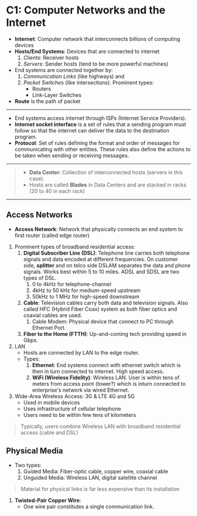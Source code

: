 # C1: Computer Networks and the Internet

- **Internet**: Computer network that interconnects billions of computing devices
- **Hosts/End Systems**: Devices that are connected to internet
    1. *Clients*: Receiver hosts
    2. *Servers*: Sender hosts (tend to be more powerful machines)
- End systems are connected together by:
    1. *Communication Links* (like highways) and
    2. *Packet Switches* (like intersections). Prominent types:
        - Routers
        - Link-Layer Switches
- **Route** is the path of packet

---

- End systems access internet through ISPs (Internet Service Providers).
- **Internet socket interface** is a set of rules that a sending program must follow so that the internet can deliver the data to the destination program.
- **Protocol**: Set of rules defining the format and order of messages for communicating with other entities. These rules also define the actions to be taken when sending or receiving messages.

---

> - **Data Center**: Collection of interconnected hosts (servers in this case).
> - Hosts are called **Blades** in Data Centers and are stacked in racks (20 to 40 in each rack)

---

## Access Networks

- **Access Network**: Network that physically connects an end system to first router (called edge router)

1. Prominent types of broadband residential access:
   1. **Digital Subscriber Line (DSL)**: Telephone line carries both telephone signals and data encoded at different frequencies. On customer side, **splitter** and on telco side DSLAM separates the data and phone signals. Works best within 5 to 10 miles. ADSL and SDSL are two types of DSL.
      1. 0 to 4kHz for telephone-channel
      2. 4kHz to 50 kHz for medium-speed upstream
      3. 50kHz to 1 MHz for high-speed downstream
   2. **Cable**: Television cables carry both data and television signals. Also called HFC (Hybrid Fiber Coax) system as both fiber optics and coaxial cables are used.
      1. Cable Modem: Physical device that connect to PC through Ethernet Port.
   3. **Fiber to the Home (FTTH)**: Up-and-coming tech providing speed in Gbps.
2. LAN
   - Hosts are connected by LAN to the edge router.
   - Types:
     1. **Ethernet**: End systems connect with ethernet switch which is then in turn connected to internet. High speed access.
     2. **WiFi (Wireless Fidelity)**: Wireless LAN. User is within tens of meters from access point (tower?) which is inturn connected to enterprise's network via wired Ethernet.
3. Wide-Area Wireless Access: 3G & LTE 4G and 5G
   - Used in mobile devices
   - Uses infrastructure of cellular telephone
   - Users need to be within few tens of kilometers

> Typically, users combine Wireless LAN with broadband residential access (cable and DSL)

## Physical Media

- Two types:
   1. Guided Media: Fiber-optic cable, copper wire, coaxial cable
   2. Unguided Media: Wireless LAN, digital satellite channel

> Material for physical links is far less expensive than its installation

1. **Twisted-Pair Copper Wire**:
    - One wire pair constitutes a single communication link.
